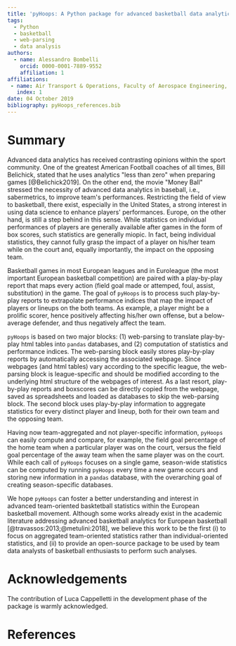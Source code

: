 ```yaml
---
title: 'pyHoops: A Python package for advanced basketball data analytics'
tags:
  - Python
  - basketball
  - web-parsing
  - data analysis
authors:
  - name: Alessandro Bombelli
    orcid: 0000-0001-7889-9552
    affiliation: 1
affiliations:
 - name: Air Transport & Operations, Faculty of Aerospace Engineering, Delft University of Technology
   index: 1
date: 04 October 2019
bibliography: pyHoops_references.bib
---
```


# Summary

Advanced data analytics has received contrasting opinions within the sport community. One of the greatest American Football coaches of all times, Bill Belichick, stated that he uses analytics "less than zero" when preparing games [@Belichick2019]. On the other end, the movie "Money Ball" stressed the necessity of advanced data analytics in baseball, i.e., sabermetrics, to improve team's performances. Restricting the field of view to basketball, there exist, especially in the United States, a strong interest in using data science to enhance players' performances. Europe, on the other hand, is still a step behind in this sense. While statistics on individual performances of players are generally available after games in the form of box scores, such statistics are generally miopic. In fact, being individual statistics, they cannot fully grasp the impact of a player on his/her team while on the court and, equally importantly, the impact on the opposing team.

Basketball games in most European leagues and in Euroleague (the most important European basketball competition) are paired with a play-by-play report that maps every action (field goal made or attemped, foul, assist, substitution) in the game. The goal of ``pyHoops`` is to process such play-by-play reports to extrapolate performance indices that map the impact of players or lineups on the both teams. As example, a player might be a prolific scorer, hence positively affecting his/her own offense, but a below-average defender, and thus negatively affect the team.

``pyHoops`` is based on two major blocks: (1) web-parsing to translate play-by-play html tables into <code>pandas</code> databases, and (2) computation of statistics and performance indices. The web-parsing block easily stores play-by-play reports by automatically accessing the associated webpage. Since webpages (and html tables) vary according to the specific league, the web-parsing block is league-specific and should be modified according to the underlying html structure of the webpages of interest. As a last resort, play-by-play reports and boxscores can be directly copied from the webpage, saved as spreadsheets and loaded as databases to skip the web-parsing block. The second block uses play-by-play information to aggregate statistics for every distinct player and lineup, both for their own team and the opposing team.

Having now team-aggregated and not player-specific information, ``pyHoops`` can easily compute and compare, for example, the field goal percentage of the home team when a particular player was on the court, versus the field goal percentage of the away team when the same player was on the court. While each call of ``pyHoops`` focuses on a single game, season-wide statistics can be computed by running ``pyHoops`` every time a new game occurs and storing new information in a <code>pandas</code> database, with the overarching goal of creating season-specific databases.

We hope ``pyHoops`` can foster a better understanding and interest in advanced team-oriented basktetball statistics within the European basketball movement. Although some works already exist in the academic literature addressing advanced basketball analytics for European basketball [@travassos:2013;@metulini:2018], we believe this work to be the first (i) to focus on aggregated team-oriented statistics rather than individual-oriented statistics, and (ii) to provide an open-source package to be used by team data analysts of basketball enthusiasts to perform such analyses.      


# Acknowledgements

The contribution of Luca Cappelletti in the development phase of the package is warmly acknowledged.

# References


